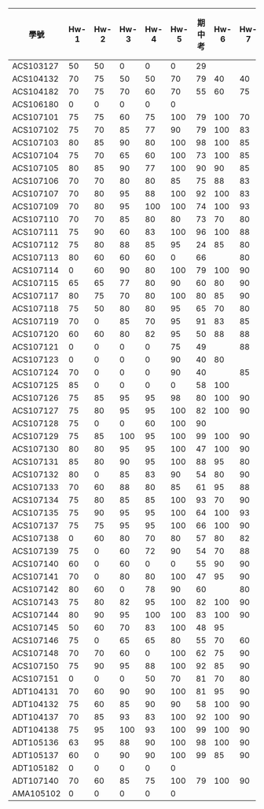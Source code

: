 | 學號        | Hw-1 | Hw-2 | Hw-3 | Hw-4 | Hw-5 | 期中考 | Hw-6 | Hw-7 | Hw-8 | Hw-9 | Hw-10 | 期末考 | 學期成績 |
|-----------|------|------|------|------|------|-----|------|------|------|------|-------|-----|------|
| ACS103127 | 50   | 50   | 0    | 0    | 0    | 29  |      |      |      |      |       | 0   |      |
| ACS104132 | 70   | 75   | 50   | 50   | 70   | 79  | 40   | 40   | 50   | 60   | 75    | 25  |      |
| ACS104182 | 70   | 75   | 70   | 60   | 70   | 55  | 60   | 75   | 70   | 50   | 75    | 60  |      |
| ACS106180 | 0    | 0    | 0    | 0    | 0    |     |      |      |      |      |       |     |      |
| ACS107101 | 75   | 75   | 60   | 75   | 100  | 79  | 100  | 70   | 70   | 90   | 100   | 60  |      |
| ACS107102 | 75   | 70   | 85   | 77   | 90   | 79  | 100  | 83   | 100  | 100  | 100   | 60  |      |
| ACS107103 | 80   | 85   | 90   | 80   | 100  | 98  | 100  | 85   | 100  | 100  | 100   | 100 |      |
| ACS107104 | 75   | 70   | 65   | 60   | 100  | 73  | 100  | 85   | 80   | 100  | 70    | 60  |      |
| ACS107105 | 80   | 85   | 90   | 77   | 100  | 90  | 90   | 85   | 80   |      | 100   | 60  |      |
| ACS107106 | 70   | 70   | 80   | 80   | 85   | 75  | 88   | 83   | 100  | 100  | 100   | 100 |      |
| ACS107107 | 70   | 80   | 95   | 88   | 100  | 92  | 100  | 83   | 100  | 100  | 100   | 70  |      |
| ACS107109 | 70   | 80   | 95   | 100  | 100  | 74  | 100  | 93   | 80   | 100  | 100   | 70  |      |
| ACS107110 | 70   | 70   | 85   | 80   | 80   | 73  | 70   | 80   | 50   | 90   | 80    | 60  |      |
| ACS107111 | 75   | 90   | 60   | 83   | 100  | 96  | 100  | 88   | 100  | 100  | 100   | 95  |      |
| ACS107112 | 75   | 80   | 88   | 85   | 95   | 24  | 85   | 80   | 80   | 100  | 100   | 50  |      |
| ACS107113 | 80   | 60   | 60   | 60   | 0    | 66  |      | 80   | 100  |      | 85    | 60  |      |
| ACS107114 | 0    | 60   | 90   | 80   | 100  | 79  | 100  | 90   | 70   | 100  | 100   | 100 |      |
| ACS107115 | 65   | 65   | 77   | 80   | 90   | 60  | 80   | 90   | 95   | 95   | 90    | 60  |      |
| ACS107117 | 80   | 75   | 70   | 80   | 100  | 80  | 85   | 90   | 60   | 100  | 85    | 60  |      |
| ACS107118 | 75   | 50   | 80   | 80   | 95   | 65  | 70   | 80   | 50   | 100  | 80    | 55  |      |
| ACS107119 | 70   | 0    | 85   | 70   | 95   | 91  | 83   | 85   | 50   | 90   | 60    | 65  |      |
| ACS107120 | 60   | 60   | 80   | 82   | 95   | 50  | 88   | 88   | 50   | 90   | 70    | 20  |      |
| ACS107121 | 0    | 0    | 0    | 0    | 75   | 49  |      | 88   | 50   |      |       |     |      |
| ACS107123 | 0    | 0    | 0    | 0    | 90   | 40  | 80   |      |      |      |       |     |      |
| ACS107124 | 70   | 0    | 0    | 0    | 90   | 40  |      | 85   |      |      |       |     |      |
| ACS107125 | 85   | 0    | 0    | 0    | 0    | 58  | 100  |      |      |      |       |     |      |
| ACS107126 | 75   | 85   | 95   | 95   | 98   | 80  | 100  | 90   | 100  | 100  | 100   | 90  |      |
| ACS107127 | 75   | 80   | 95   | 95   | 100  | 82  | 100  | 90   | 100  | 100  | 100   | 60  |      |
| ACS107128 | 75   | 0    | 0    | 60   | 100  | 90  |      |      |      |      |       | 55  |      |
| ACS107129 | 75   | 85   | 100  | 95   | 100  | 99  | 100  | 90   | 100  | 100  | 100   | 100 |      |
| ACS107130 | 80   | 80   | 95   | 95   | 100  | 47  | 100  | 90   |      | 100  | 100   | 60  |      |
| ACS107131 | 85   | 80   | 90   | 95   | 100  | 88  | 95   | 80   | 80   | 100  | 95    | 60  |      |
| ACS107132 | 80   | 0    | 85   | 83   | 90   | 54  | 80   | 90   | 80   |      | 80    | 95  |      |
| ACS107133 | 70   | 60   | 88   | 80   | 85   | 61  | 95   | 88   | 50   | 90   | 70    | 100 |      |
| ACS107134 | 75   | 80   | 85   | 85   | 100  | 93  | 70   | 90   | 90   | 100  | 100   | 60  |      |
| ACS107135 | 75   | 90   | 95   | 95   | 100  | 64  | 100  | 93   | 100  | 100  |       | 100 |      |
| ACS107137 | 75   | 75   | 95   | 95   | 100  | 66  | 100  | 90   | 100  | 100  | 100   | 100 |      |
| ACS107138 | 0    | 60   | 80   | 70   | 80   | 57  | 80   | 82   | 50   | 75   | 70    | 100 |      |
| ACS107139 | 75   | 0    | 60   | 72   | 90   | 54  | 70   | 88   | 95   |      | 80    | 50  |      |
| ACS107140 | 60   | 0    | 60   | 0    | 0    | 55  | 90   | 90   | 95   | 100  | 75    | 100 |      |
| ACS107141 | 70   | 0    | 80   | 80   | 100  | 47  | 95   | 90   | 100  | 100  | 100   | 100 |      |
| ACS107142 | 80   | 60   | 0    | 78   | 90   | 60  |      | 80   | 100  | 100  | 85    | 80  |      |
| ACS107143 | 75   | 80   | 82   | 95   | 100  | 82  | 100  | 90   | 100  | 100  | 100   | 95  |      |
| ACS107144 | 80   | 90   | 95   | 100  | 100  | 83  | 100  | 90   | 80   | 100  | 100   | 100 |      |
| ACS107145 | 50   | 60   | 70   | 83   | 100  | 48  | 95   |      | 50   |      | 100   | 25  |      |
| ACS107146 | 75   | 0    | 65   | 65   | 80   | 55  | 70   | 60   | 50   | 60   | 50    | 25  |      |
| ACS107148 | 70   | 70   | 60   | 0    | 100  | 62  | 75   | 90   | 100  | 100  | 100   | 60  |      |
| ACS107150 | 75   | 90   | 95   | 88   | 100  | 92  | 85   | 90   | 100  | 100  | 100   | 90  |      |
| ACS107151 | 0    | 0    | 0    | 50   | 70   | 81  | 70   | 80   | 50   |      | 50    | 40  |      |
| ADT104131 | 70   | 60   | 90   | 90   | 100  | 81  | 95   | 90   |      | 90   | 100   | 65  |      |
| ADT104132 | 75   | 60   | 85   | 90   | 90   | 58  | 100  | 90   |      | 100  | 100   | 70  |      |
| ADT104137 | 70   | 85   | 93   | 83   | 100  | 92  | 100  | 90   | 100  | 100  | 85    | 60  |      |
| ADT104138 | 75   | 95   | 100  | 93   | 100  | 99  | 100  | 90   | 100  | 100  | 100   | 90  |      |
| ADT105136 | 63   | 95   | 88   | 90   | 100  | 98  | 100  | 90   | 90   |      | 100   | 90  |      |
| ADT105137 | 60   | 0    | 90   | 90   | 100  | 99  | 85   | 90   | 100  | 95   | 100   | 100 |      |
| ADT105182 | 0    | 0    | 0    | 0    | 0    |     |      |      |      |      |       |     |      |
| ADT107140 | 70   | 60   | 85   | 75   | 100  | 79  | 100  | 90   | 80   | 100  | 90    | 70  |      |
| AMA105102 | 0    | 0    | 0    | 0    | 0    |     |      |      |      |      |       |     |      |
